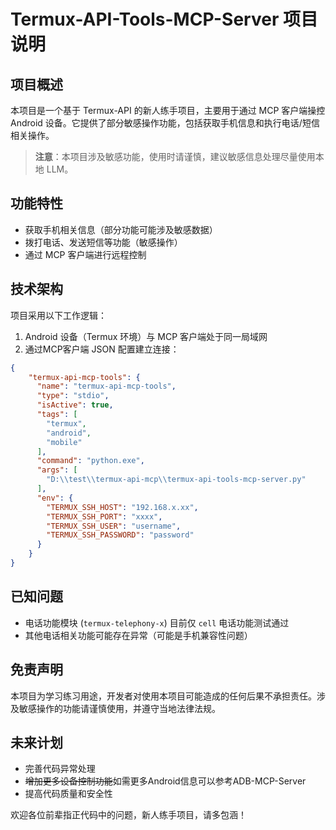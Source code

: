 # Termux-API-Tools-MCP-Server 项目说明

## 项目概述

本项目是一个基于 Termux-API 的新人练手项目，主要用于通过 MCP 客户端操控 Android 设备。它提供了部分敏感操作功能，包括获取手机信息和执行电话/短信相关操作。

> **注意**：本项目涉及敏感功能，使用时请谨慎，建议敏感信息处理尽量使用本地 LLM。

## 功能特性

- 获取手机相关信息（部分功能可能涉及敏感数据）
- 拨打电话、发送短信等功能（敏感操作）
- 通过 MCP 客户端进行远程控制

## 技术架构

项目采用以下工作逻辑：

1. Android 设备（Termux 环境）与 MCP 客户端处于同一局域网
2. 通过MCP客户端 JSON 配置建立连接：

```json 
{
    "termux-api-mcp-tools": {
      "name": "termux-api-mcp-tools",
      "type": "stdio",
      "isActive": true,
      "tags": [
        "termux",
        "android",
        "mobile"
      ],
      "command": "python.exe",
      "args": [
        "D:\\test\\termux-api-mcp\\termux-api-tools-mcp-server.py"
      ],
      "env": {
        "TERMUX_SSH_HOST": "192.168.x.xx",
        "TERMUX_SSH_PORT": "xxxx",
        "TERMUX_SSH_USER": "username",
        "TERMUX_SSH_PASSWORD": "password"
      }
    }
}
```


## 已知问题

- 电话功能模块 (`termux-telephony-x`) 目前仅 `cell` 电话功能测试通过
- 其他电话相关功能可能存在异常（可能是手机兼容性问题）

## 免责声明

本项目为学习练习用途，开发者对使用本项目可能造成的任何后果不承担责任。涉及敏感操作的功能请谨慎使用，并遵守当地法律法规。

## 未来计划

- 完善代码异常处理
- ~~增加更多设备控制功能~~如需更多Android信息可以参考ADB-MCP-Server
- 提高代码质量和安全性

欢迎各位前辈指正代码中的问题，新人练手项目，请多包涵！
